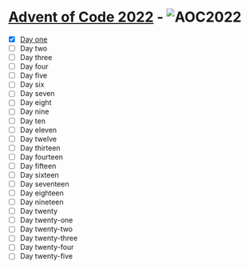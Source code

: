 # [Advent of Code 2022](https://adventofcode.com/2022) - ![AOC2022](https://img.shields.io/badge/AOC-2022-red)

- [x] [Day one](./Python/Day_1/)
- [ ] Day two
- [ ] Day three
- [ ] Day four
- [ ] Day five
- [ ] Day six
- [ ] Day seven
- [ ] Day eight
- [ ] Day nine
- [ ] Day ten
- [ ] Day eleven
- [ ] Day twelve
- [ ] Day thirteen
- [ ] Day fourteen
- [ ] Day fifteen
- [ ] Day sixteen
- [ ] Day seventeen
- [ ] Day eighteen
- [ ] Day nineteen
- [ ] Day twenty
- [ ] Day twenty-one
- [ ] Day twenty-two
- [ ] Day twenty-three
- [ ] Day twenty-four
- [ ] Day twenty-five